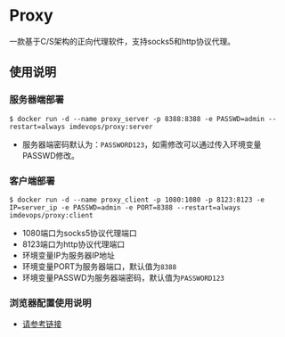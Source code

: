 # Proxy
一款基于C/S架构的正向代理软件，支持socks5和http协议代理。

## 使用说明
### 服务器端部署

```
$ docker run -d --name proxy_server -p 8388:8388 -e PASSWD=admin --restart=always imdevops/proxy:server
```
* 服务器端密码默认为：`PASSWORD123`，如需修改可以通过传入环境变量PASSWD修改。

### 客户端部署

```
$ docker run -d --name proxy_client -p 1080:1080 -p 8123:8123 -e IP=server_ip -e PASSWD=admin -e PORT=8388 --restart=always imdevops/proxy:client
```
* 1080端口为socks5协议代理端口
* 8123端口为http协议代理端口
* 环境变量IP为服务器IP地址
* 环境变量PORT为服务器端口，默认值为`8388`
* 环境变量PASSWD为服务器端密码，默认值为`PASSWORD123`

### 浏览器配置使用说明
* [请参考链接](https://www.switchyomega.com/settings/) 
